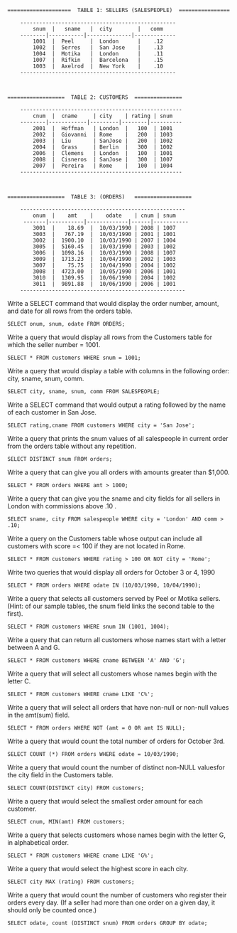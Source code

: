     ====================  TABLE 1: SELLERS (SALESPEOPLE)  ================

    	-------------------------------------------------
    		snum  |   sname   |  city        |   comm
    	--------|-----------|--------------|-------------
    		1001  |  Peel     |  London      |    .12
    		1002  |  Serres   |  San Jose    |    .13
    		1004  |  Motika   |  London      |    .11
    		1007  |  Rifkin   |  Barcelona   |    .15
    		1003  |  Axelrod  |  New York    |    .10
    	-------------------------------------------------



    ==================  TABLE 2: CUSTOMERS  ===============

    	---------------------------------------------------
    		cnum  |  cname     | city    | rating | snum
    	--------|------------|---------|--------|----------
    		2001  |  Hoffman   | London  |   100  | 1001
    		2002  |  Giovanni  | Rome    |   200  | 1003
    		2003  |  Liu       | SanJose |   200  | 1002
    		2004  |  Grass     | Berlin  |   300  | 1002
    		2006  |  Clemens   | London  |   100  | 1001
    		2008  |  Cisneros  | SanJose |   300  | 1007
    		2007  |  Pereira   | Rome    |   100  | 1004
    	---------------------------------------------------



    ==================  TABLE 3: (ORDERS)   ==================

    	----------------------------------------------------
    		onum  |    amt    |    odate    | cnum | snum
    	 -------|-----------|-------------|------|-----------
    		3001  |    18.69  |  10/03/1990 | 2008 | 1007
    		3003  |   767.19  |  10/03/1990 | 2001 | 1001
    		3002  |  1900.10  |  10/03/1990 | 2007 | 1004
    		3005  |  5160.45  |  10/03/1990 | 2003 | 1002
    		3006  |  1098.16  |  10/03/1990 | 2008 | 1007
    		3009  |  1713.23  |  10/04/1990 | 2002 | 1003
    		3007  |    75.75  |  10/04/1990 | 2004 | 1002
    		3008  |  4723.00  |  10/05/1990 | 2006 | 1001
    		3010  |  1309.95  |  10/06/1990 | 2004 | 1002
    		3011  |  9891.88  |  10/06/1990 | 2006 | 1001
    	----------------------------------------------------

Write a SELECT command that would display the order number, amount, and date for all rows from the orders table.

    SELECT onum, snum, odate FROM ORDERS;

Write a query that would display all rows from the Customers table for which the seller number = 1001.

    SELECT * FROM customers WHERE snum = 1001;

Write a query that would display a table with columns in the following order: city, sname, snum, comm.

    SELECT city, sname, snum, comm FROM SALESPEOPLE;

Write a SELECT command that would output a rating followed by the name of each customer in San Jose.

    SELECT rating,cname FROM customers WHERE city = 'San Jose';

Write a query that prints the snum values ​​of all salespeople in current order from the orders table without any repetition.

    SELECT DISTINCT snum FROM orders;

Write a query that can give you all orders with amounts greater than $1,000.

    SELECT * FROM orders WHERE amt > 1000;

Write a query that can give you the sname and city fields for all sellers in London with commissions above .10 .

    SELECT sname, city FROM salespeople WHERE city = 'London' AND comm > .10;

Write a query on the Customers table whose output can include all customers with score =< 100 if they are not located in Rome.

    SELECT * FROM customers WHERE rating > 100 OR NOT city = 'Rome';

Write two queries that would display all orders for October 3 or 4, 1990

    SELECT * FROM orders WHERE odate IN (10/03/1990, 10/04/1990);

Write a query that selects all customers served by Peel or Motika sellers. (Hint: of our sample tables, the snum field links the second table to the first).

    SELECT * FROM customers WHERE snum IN (1001, 1004);

Write a query that can return all customers whose names start with a letter between A and G.

    SELECT * FROM customers WHERE cname BETWEEN 'A' AND 'G';

Write a query that will select all customers whose names begin with the letter C.

    SELECT * FROM customers WHERE cname LIKE 'C%';

Write a query that will select all orders that have non-null or non-null values ​​in the amt(sum) field.

    SELECT * FROM orders WHERE NOT (amt = 0 OR amt IS NULL);

Write a query that would count the total number of orders for October 3rd.

    SELECT COUNT (*) FROM orders WHERE odate = 10/03/1990;

Write a query that would count the number of distinct non-NULL values ​​for the city field in the Customers table.

    SELECT COUNT(DISTINCT city) FROM customers;

Write a query that would select the smallest order amount for each customer.

    SELECT cnum, MIN(amt) FROM customers;

Write a query that selects customers whose names begin with the letter G, in alphabetical order.

    SELECT * FROM customers WHERE cname LIKE 'G%';

Write a query that would select the highest score in each city.

    SELECT city MAX (rating) FROM customers;

Write a query that would count the number of customers who register their orders every day. (If a seller had more than one order on a given day, it should only be counted once.)

    SELECT odate, count (DISTINCT snum) FROM orders GROUP BY odate;
